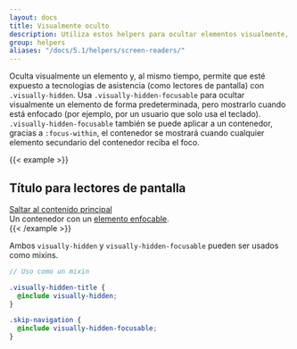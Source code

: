 ```yaml
---
layout: docs
title: Visualmente oculto
description: Utiliza estos helpers para ocultar elementos visualmente, manteniéndolos accesibles para las tecnologías de asistencia.
group: helpers
aliases: "/docs/5.1/helpers/screen-readers/"
---
```


Oculta visualmente un elemento y, al mismo tiempo, permite que esté expuesto a tecnologías de asistencia (como lectores de pantalla) con `.visually-hidden`. Usa `.visually-hidden-focusable` para ocultar visualmente un elemento de forma predeterminada, pero mostrarlo cuando está enfocado (por ejemplo, por un usuario que solo usa el teclado). `.visually-hidden-focusable` también se puede aplicar a un contenedor, gracias a `:focus-within`, el contenedor se mostrará cuando cualquier elemento secundario del contenedor reciba el foco.

{{< example >}}
<h2 class="visually-hidden">Título para lectores de pantalla</h2>
<a class="visually-hidden-focusable" href="#content">Saltar al contenido principal</a>
<div class="visually-hidden-focusable">Un contenedor con un <a href="#">elemento enfocable</a>.</div>
{{< /example >}}

Ambos `visually-hidden` y `visually-hidden-focusable` pueden ser usados como mixins.

```scss
// Uso como un mixin

.visually-hidden-title {
  @include visually-hidden;
}

.skip-navigation {
  @include visually-hidden-focusable;
}
```

